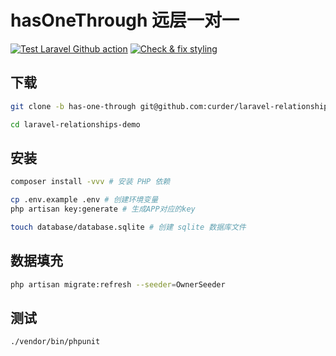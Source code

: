# hasOneThrough 远层一对一 

[![Test Laravel Github action](https://github.com/curder/laravel-relationships-demo/actions/workflows/run-test.yml/badge.svg?branch=has-one-through)](https://github.com/curder/laravel-relationships-demo/actions/workflows/run-test.yml)
[![Check & fix styling](https://github.com/curder/laravel-relationships-demo/actions/workflows/php-cs-fixer.yml/badge.svg?branch=has-one-through)](https://github.com/curder/laravel-relationships-demo/actions/workflows/php-cs-fixer.yml)

## 下载

```bash
git clone -b has-one-through git@github.com:curder/laravel-relationships-demo.git

cd laravel-relationships-demo
```

## 安装

```bash
composer install -vvv # 安装 PHP 依赖

cp .env.example .env # 创建环境变量
php artisan key:generate # 生成APP对应的key

touch database/database.sqlite # 创建 sqlite 数据库文件
```

## 数据填充

```bash
php artisan migrate:refresh --seeder=OwnerSeeder
```

## 测试

```bash
./vendor/bin/phpunit
```

